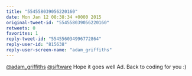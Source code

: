 ```yaml
---
title: "554558039056220160"
date: Mon Jan 12 08:38:34 +0000 2015
original-tweet-id: "554558039056220160"
retweets: 0
favorites: 1
reply-tweet-id: "554556034996772864"
reply-user-id: "815638"
reply-user-screen-name: "adam_griffiths"
---
```

<a href="https://twitter.com/adam_griffiths">@adam_griffiths</a> <a href="https://twitter.com/siftware">@siftware</a> Hope it goes well Ad. Back to coding for you :)
